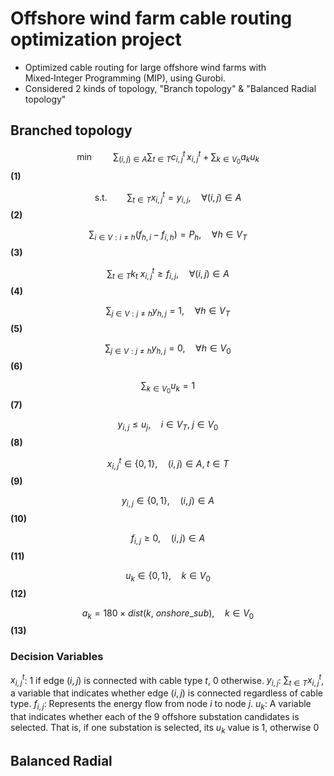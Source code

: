 # Offshore wind farm cable routing optimization project
- Optimized cable routing for large offshore wind farms with Mixed‑Integer Programming (MIP), using Gurobi.
- Considered 2 kinds of topology, "Branch topology" & "Balanced Radial topology"

## Branched topology
$$\min \qquad \sum_{(i, j) \in A} \sum_{t \in T} c_{i,\, j}^{t} \, x_{i,\, j}^t + \sum_{k \in V_{0}} a_{k} u_{k}$$ **(1)**

$$\text{s.t.} \qquad \sum_{t \in T} x_{i,\, j}^{t} = y_{i,\, j}, \quad \forall (i, j) \in A $$ **(2)**

$$\sum_{i \in V : i \ne h} \left( f_{h,\, i} - f_{i,\, h} \right) = P_{h}, \quad \forall h \in V_{T}  $$ **(3)**

$$\sum_{t \in T} k_t \ x_{i,\, j}^{t} \ge f_{i,\, j}, \quad \forall (i, j) \in A $$ **(4)**

$$\sum_{j \in V : j \ne h} y_{h,\, j} = 1, \quad \forall h \in V_{T} $$ **(5)**

$$\sum_{j \in V : j \ne h} y_{h,\, j} = 0, \quad \forall h \in V_{0}$$ **(6)**

$$\sum_{k \in V_{0}} u_{k} = 1$$ **(7)**

$$y_{i, j} \le u_j, \quad i \in V_T, \; j \in V_{0} $$ **(8)**


$$x_{i, j}^t \in \{0, 1 \}, \quad (i, j) \in A, \; t \in T$$ **(9)**

$$y_{i,\, j} \in \{0, 1 \}, \quad (i, j) \in A $$ **(10)**

$$f_{i,\, j} \ge 0, \quad (i, j) \in A  $$ **(11)**

$$u_{k} \in \{0, 1 \}, \quad k \in V_{0}  $$ **(12)**

$$a_k = 180 \times dist(k,\ onshore\_sub), \quad k \in V_{0} $$ **(13)**

### Decision Variables
$x^t_{i,j}$: 1 if edge $(i, j)$ is connected with cable type $t$, 0 otherwise.
$y_{i,j}$: $\sum_{t \in T} x^t_{i,j}$, a variable that indicates whether edge $(i, j)$ is connected regardless of cable type.
$f_{i,j}$: Represents the energy flow from node $i$ to node $j$.
$u_k$: A variable that indicates whether each of the 9 offshore substation candidates is selected. That is, if one substation is selected, its $u_k$ value is 1, otherwise 0


## Balanced Radial
